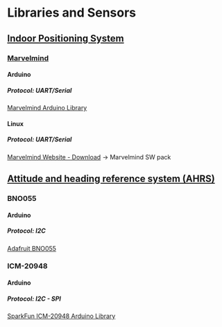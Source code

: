 # Libraries and Sensors

## [Indoor Positioning System](https://en.wikipedia.org/wiki/Indoor_positioning_system)
### [Marvelmind](https://marvelmind.com/)
#### Arduino
##### Protocol: UART/Serial
[Marvelmind Arduino Library](https://github.com/racarla96/Marvelmind_Arduino_Library)
#### Linux
##### Protocol: UART/Serial
[Marvelmind Website - Download](https://marvelmind.com/download/) -> Marvelmind SW pack 

## [Attitude and heading reference system (AHRS)](https://en.wikipedia.org/wiki/Attitude_and_heading_reference_system)
### BNO055
#### Arduino
##### Protocol: I2C
[Adafruit BNO055](https://github.com/adafruit/Adafruit_BNO055)
### ICM-20948 
#### Arduino
##### Protocol: I2C - SPI
[SparkFun ICM-20948 Arduino Library](https://github.com/sparkfun/SparkFun_ICM-20948_ArduinoLibrary)

